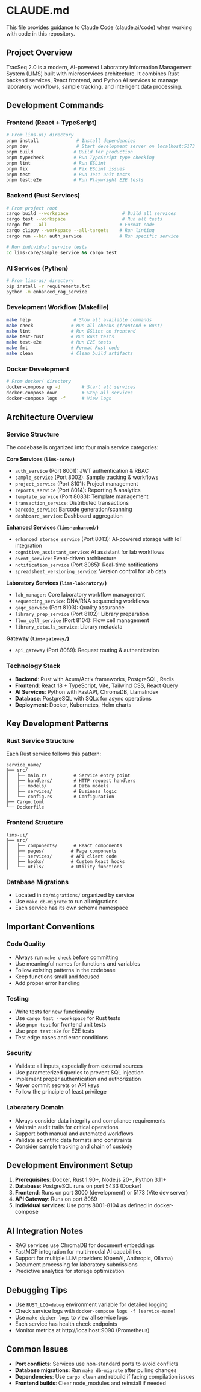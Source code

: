 # CLAUDE.md

This file provides guidance to Claude Code (claude.ai/code) when working with code in this repository.

## Project Overview

TracSeq 2.0 is a modern, AI-powered Laboratory Information Management System (LIMS) built with microservices architecture. It combines Rust backend services, React frontend, and Python AI services to manage laboratory workflows, sample tracking, and intelligent data processing.

## Development Commands

### Frontend (React + TypeScript)
```bash
# From lims-ui/ directory
pnpm install              # Install dependencies
pnpm dev                  # Start development server on localhost:5173
pnpm build               # Build for production
pnpm typecheck           # Run TypeScript type checking
pnpm lint                # Run ESLint
pnpm fix                 # Fix ESLint issues
pnpm test                # Run Jest unit tests
pnpm test:e2e            # Run Playwright E2E tests
```

### Backend (Rust Services)
```bash
# From project root
cargo build --workspace                    # Build all services
cargo test --workspace                     # Run all tests
cargo fmt --all                           # Format code
cargo clippy --workspace --all-targets    # Run linting
cargo run --bin auth_service              # Run specific service

# Run individual service tests
cd lims-core/sample_service && cargo test
```

### AI Services (Python)
```bash
# From lims-ai/ directory
pip install -r requirements.txt
python -m enhanced_rag_service
```

### Development Workflow (Makefile)
```bash
make help                # Show all available commands
make check              # Run all checks (frontend + Rust)
make lint               # Run ESLint on frontend
make test-rust          # Run Rust tests
make test-e2e           # Run E2E tests
make fmt                # Format Rust code
make clean              # Clean build artifacts
```

### Docker Development
```bash
# From docker/ directory
docker-compose up -d        # Start all services
docker-compose down         # Stop all services
docker-compose logs -f      # View logs
```

## Architecture Overview

### Service Structure
The codebase is organized into four main service categories:

**Core Services (`lims-core/`)**
- `auth_service` (Port 8001): JWT authentication & RBAC
- `sample_service` (Port 8002): Sample tracking & workflows
- `project_service` (Port 8101): Project management
- `reports_service` (Port 8014): Reporting & analytics
- `template_service` (Port 8083): Template management
- `transaction_service`: Distributed transactions
- `barcode_service`: Barcode generation/scanning
- `dashboard_service`: Dashboard aggregation

**Enhanced Services (`lims-enhanced/`)**
- `enhanced_storage_service` (Port 8013): AI-powered storage with IoT integration
- `cognitive_assistant_service`: AI assistant for lab workflows
- `event_service`: Event-driven architecture
- `notification_service` (Port 8085): Real-time notifications
- `spreadsheet_versioning_service`: Version control for lab data

**Laboratory Services (`lims-laboratory/`)**
- `lab_manager`: Core laboratory workflow management
- `sequencing_service`: DNA/RNA sequencing workflows
- `qaqc_service` (Port 8103): Quality assurance
- `library_prep_service` (Port 8102): Library preparation
- `flow_cell_service` (Port 8104): Flow cell management
- `library_details_service`: Library metadata

**Gateway (`lims-gateway/`)**
- `api_gateway` (Port 8089): Request routing & authentication

### Technology Stack
- **Backend**: Rust with Axum/Actix frameworks, PostgreSQL, Redis
- **Frontend**: React 18 + TypeScript, Vite, Tailwind CSS, React Query
- **AI Services**: Python with FastAPI, ChromaDB, LlamaIndex
- **Database**: PostgreSQL with SQLx for async operations
- **Deployment**: Docker, Kubernetes, Helm charts

## Key Development Patterns

### Rust Service Structure
Each Rust service follows this pattern:
```
service_name/
├── src/
│   ├── main.rs          # Service entry point
│   ├── handlers/        # HTTP request handlers
│   ├── models/          # Data models
│   ├── services/        # Business logic
│   └── config.rs        # Configuration
├── Cargo.toml
└── Dockerfile
```

### Frontend Structure
```
lims-ui/
├── src/
│   ├── components/      # React components
│   ├── pages/          # Page components
│   ├── services/       # API client code
│   ├── hooks/          # Custom React hooks
│   └── utils/          # Utility functions
```

### Database Migrations
- Located in `db/migrations/` organized by service
- Use `make db-migrate` to run all migrations
- Each service has its own schema namespace

## Important Conventions

### Code Quality
- Always run `make check` before committing
- Use meaningful names for functions and variables
- Follow existing patterns in the codebase
- Keep functions small and focused
- Add proper error handling

### Testing
- Write tests for new functionality
- Use `cargo test --workspace` for Rust tests
- Use `pnpm test` for frontend unit tests
- Use `pnpm test:e2e` for E2E tests
- Test edge cases and error conditions

### Security
- Validate all inputs, especially from external sources
- Use parameterized queries to prevent SQL injection
- Implement proper authentication and authorization
- Never commit secrets or API keys
- Follow the principle of least privilege

### Laboratory Domain
- Always consider data integrity and compliance requirements
- Maintain audit trails for critical operations
- Support both manual and automated workflows
- Validate scientific data formats and constraints
- Consider sample tracking and chain of custody

## Development Environment Setup

1. **Prerequisites**: Docker, Rust 1.90+, Node.js 20+, Python 3.11+
2. **Database**: PostgreSQL runs on port 5433 (Docker)
3. **Frontend**: Runs on port 3000 (development) or 5173 (Vite dev server)
4. **API Gateway**: Runs on port 8089
5. **Individual services**: Use ports 8001-8104 as defined in docker-compose

## AI Integration Notes

- RAG services use ChromaDB for document embeddings
- FastMCP integration for multi-modal AI capabilities
- Support for multiple LLM providers (OpenAI, Anthropic, Ollama)
- Document processing for laboratory submissions
- Predictive analytics for storage optimization

## Debugging Tips

- Use `RUST_LOG=debug` environment variable for detailed logging
- Check service logs with `docker-compose logs -f [service-name]`
- Use `make docker-logs` to view all service logs
- Each service has health check endpoints
- Monitor metrics at http://localhost:9090 (Prometheus)

## Common Issues

- **Port conflicts**: Services use non-standard ports to avoid conflicts
- **Database migrations**: Run `make db-migrate` after pulling changes
- **Dependencies**: Use `cargo clean` and rebuild if facing compilation issues
- **Frontend builds**: Clear node_modules and reinstall if needed